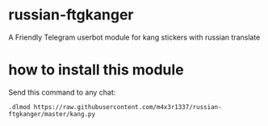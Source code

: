 # russian-ftgkanger
A Friendly Telegram userbot module for kang stickers with russian translate

# how to install this module
Send this command to any chat:
```
.dlmod https://raw.githubusercontent.com/m4x3r1337/russian-ftgkanger/master/kang.py
```
